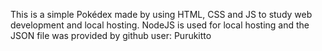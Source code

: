 This is a simple Pokédex made by using HTML, CSS and JS to study web development and local hosting.
NodeJS is used for local hosting and the JSON file was provided by github user: Purukitto
